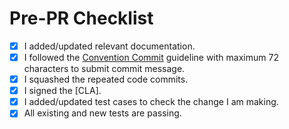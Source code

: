 # Pre-PR Checklist

- [x] I added/updated relevant documentation.
- [x] I followed the [Convention Commit](https://conventionalcommits.org/) guideline with maximum 72 characters to submit commit message.
- [x] I squashed the repeated code commits.
- [x] I signed the [CLA].
- [x] I added/updated test cases to check the change I am making.
- [x] All existing and new tests are passing.
